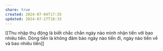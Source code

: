 ```yaml
---
share: true
created: 2024-07-04T17:35
updated: 2024-07-27T18:33
---
```

[[Thu nhập thụ động là biết chắc chắn ngày nào mình nhận tiền với bao nhiêu tiền. Dòng tiền là không đảm bảo ngày nào tiền đi, ngày nào tiền về và bao nhiêu tiền]]
